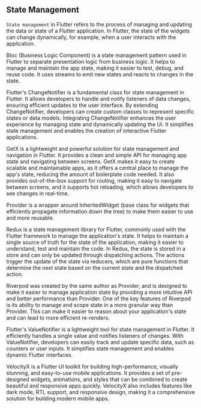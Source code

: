 ## State Management

`State management` in Flutter refers to the process of managing and updating the data or state of a Flutter application. In Flutter, the state of the widgets can change dynamically, for example, when a user interacts with the application.

Bloc (Business Logic Component) is a state management pattern used in Flutter to separate presentation logic from business logic. It helps to manage and maintain the app state, making it easier to test, debug, and reuse code. It uses streams to emit new states and reacts to changes in the state.

Flutter's ChangeNotifier is a fundamental class for state management in Flutter. It allows developers to handle and notify listeners of data changes, ensuring efficient updates to the user interface. By extending ChangeNotifier, developers can create custom classes to represent specific states or data models. Integrating ChangeNotifier enhances the user experience by managing state and dynamically updating the UI. It simplifies state management and enables the creation of interactive Flutter applications.

GetX is a lightweight and powerful solution for state management and navigation in Flutter. It provides a clean and simple API for managing app state and navigating between screens. GetX makes it easy to create scalable and maintainable apps, as it offers a central place to manage the app's state, reducing the amount of boilerplate code needed. It also provides out-of-the-box support for routing, making it easy to navigate between screens, and it supports hot reloading, which allows developers to see changes in real-time.

Provider is a wrapper around InheritedWidget (base class for widgets that efficiently propagate information down the tree) to make them easier to use and more reusable.

Redux is a state management library for Flutter, commonly used with the Flutter framework to manage the application's state. It helps to maintain a single source of truth for the state of the application, making it easier to understand, test and maintain the code. In Redux, the state is stored in a store and can only be updated through dispatching actions. The actions trigger the update of the state via reducers, which are pure functions that determine the next state based on the current state and the dispatched action.

Riverpod was created by the same author as Provider, and is designed to make it easier to manage application state by providing a more intuitive API and better performance than Provider.
One of the key features of Riverpod is its ability to manage and scope state in a more granular way than Provider. This can make it easier to reason about your application's state and can lead to more efficient re-renders.

Flutter's ValueNotifier is a lightweight tool for state management in Flutter. It efficiently handles a single value and notifies listeners of changes. With ValueNotifier, developers can easily track and update specific data, such as counters or user inputs. It simplifies state management and enables dynamic Flutter interfaces.

VelocityX is a Flutter UI toolkit for building high-performance, visually stunning, and easy-to-use mobile applications. It provides a set of pre-designed widgets, animations, and styles that can be combined to create beautiful and responsive apps quickly. VelocityX also includes features like dark mode, RTL support, and responsive design, making it a comprehensive solution for building modern mobile apps.

